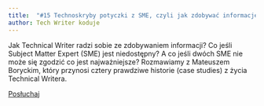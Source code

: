 ```yaml
---
title: 	"#15 Technoskryby potyczki z SME, czyli jak zdobywać informacje potrzebne do tworzenia dokumentacji"
author: Tech Writer koduje
---
```


Jak Technical Writer radzi sobie ze zdobywaniem informacji? Co jeśli Subject Matter Expert (SME) jest niedostępny? A co jeśli dwóch SME nie może się zgodzić co jest najważniejsze? Rozmawiamy z Mateuszem Boryckim, który przynosi cztery prawdziwe historie (case studies) z życia Technical Writera.

<a class="btn btn-primary" href="https://anchor.fm/docdeveloper/episodes/15-Technoskryby-potyczki-z-SME--czyli-jak-zdobywa-informacje-potrzebne-do-tworzenia-dokumentacji-ecel9n/a-a1sf1um" target="_blank"><i class="fas fa-headphones"></i> Posłuchaj</a>

